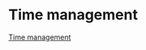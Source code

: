 # Time management

[Time management](https://docs.google.com/spreadsheets/d/1O3I0eeAjmQujN7BJVJjKZYVCx-bTNahkDHpqVzu3KAE/edit#gid=0)
